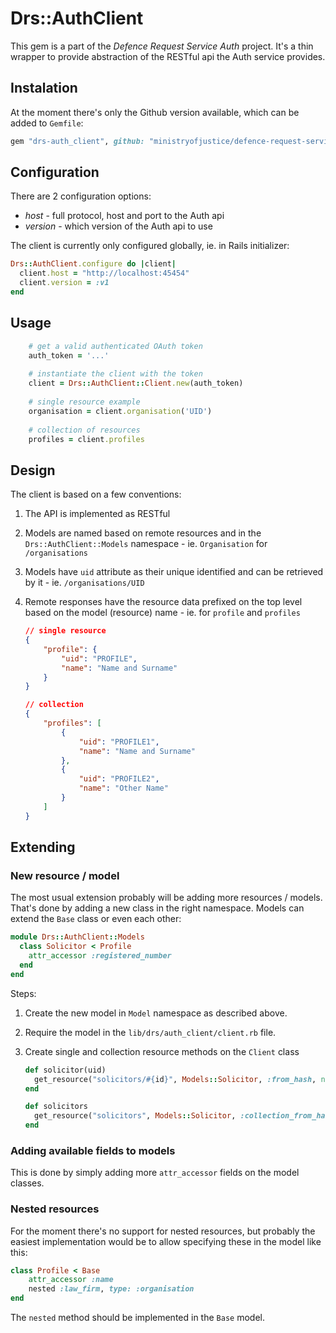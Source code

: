 # Drs::AuthClient

This gem is a part of the *Defence Request Service Auth* project. It's a thin wrapper to provide abstraction of the RESTful api the Auth service provides.

## Instalation

At the moment there's only the Github version available, which can be added to `Gemfile`:

```ruby
gem "drs-auth_client", github: "ministryofjustice/defence-request-service-auth"
```

## Configuration

There are 2 configuration options:

* *host* - full protocol, host and port to the Auth api
* *version* - which version of the Auth api to use

The client is currently only configured globally, ie. in Rails initializer:

```Ruby
Drs::AuthClient.configure do |client|
  client.host = "http://localhost:45454"
  client.version = :v1
end
```

## Usage


```Ruby
    # get a valid authenticated OAuth token
    auth_token = '...'
    
    # instantiate the client with the token
    client = Drs::AuthClient::Client.new(auth_token)
    
    # single resource example
    organisation = client.organisation('UID')
    
    # collection of resources
    profiles = client.profiles    
```

## Design

The client is based on a few conventions:

1. The API is implemented as RESTful
2. Models are named based on remote resources and in the `Drs::AuthClient::Models` namespace - ie. `Organisation` for `/organisations`
3. Models have `uid` attribute as their unique identified and can be retrieved by it - ie. `/organisations/UID`
4. Remote responses have the resource data prefixed on the top level based on the model (resource) name - ie. for `profile` and `profiles`

	```json
	// single resource	
	{
		"profile": {
			"uid": "PROFILE",
			"name": "Name and Surname"
		}
	}
	
	// collection
	{
		"profiles": [
			{
				"uid": "PROFILE1",
				"name": "Name and Surname"
			},
			{
				"uid": "PROFILE2",
				"name": "Other Name"
			}
		]
	}
	
	```


## Extending

### New resource / model

The most usual extension probably will be adding more resources / models. That's done by adding a new class in the right namespace. Models can extend the `Base` class or even each other:

```ruby
module Drs::AuthClient::Models
  class Solicitor < Profile
    attr_accessor :registered_number
  end
end
```

Steps: 

1. Create the new model in `Model` namespace as described above.

2. Require the model in the `lib/drs/auth_client/client.rb` file.

3. Create single and collection resource methods on the `Client` class

	```ruby	
	def solicitor(uid)
 	  get_resource("solicitors/#{id}", Models::Solicitor, :from_hash, nil)
	end
	
	def solicitors
	  get_resource("solicitors", Models::Solicitor, :collection_from_hash, [])
	end	
	```


### Adding available fields to models

This is done by simply adding more `attr_accessor` fields on the model classes.

### Nested resources

For the moment there's no support for nested resources, but probably the easiest implementation would be to allow specifying these in the model like this:

```ruby
class Profile < Base
	attr_accessor :name
	nested :law_firm, type: :organisation
end
```

The `nested` method should be implemented in the `Base` model.